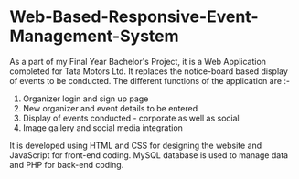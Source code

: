 # Web-Based-Responsive-Event-Management-System
As a part of my Final Year Bachelor's Project, it is a Web Application completed for Tata Motors Ltd. It replaces the notice-board based display of events to be conducted. The different functions of the application are :-
1. Organizer login and sign up page
2. New organizer and event details to be entered
3. Display of events conducted - corporate as well as social
4. Image gallery and social media integration

It is developed using HTML and CSS for designing the website and JavaScript for front-end coding. MySQL database is used to manage data and PHP for back-end coding.
